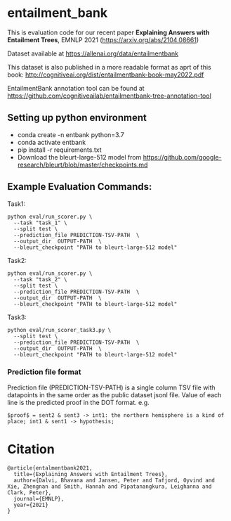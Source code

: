 # entailment_bank

This is evaluation code for our recent paper **Explaining Answers with Entailment Trees**, EMNLP 2021 (https://arxiv.org/abs/2104.08661) 

Dataset available at https://allenai.org/data/entailmentbank

This dataset is also published in a more readable format as aprt of this book: http://cognitiveai.org/dist/entailmentbank-book-may2022.pdf

EntailmentBank annotation tool can be found at https://github.com/cognitiveailab/entailmentbank-tree-annotation-tool

## Setting up python environment
* conda create -n entbank python=3.7
* conda activate entbank
* pip install -r requirements.txt
* Download the bleurt-large-512 model from https://github.com/google-research/bleurt/blob/master/checkpoints.md

## Example Evaluation Commands:

Task1:

```
python eval/run_scorer.py \
  --task "task_1" \
  --split test \
  --prediction_file PREDICTION-TSV-PATH  \
  --output_dir  OUTPUT-PATH  \
  --bleurt_checkpoint "PATH to bleurt-large-512 model"
```

Task2:
```
python eval/run_scorer.py \
  --task "task_2" \
  --split test \
  --prediction_file PREDICTION-TSV-PATH  \
  --output_dir  OUTPUT-PATH  \
  --bleurt_checkpoint "PATH to bleurt-large-512 model" 
```

Task3:
```
python eval/run_scorer_task3.py \
  --split test \
  --prediction_file PREDICTION-TSV-PATH  \
  --output_dir  OUTPUT-PATH  \
  --bleurt_checkpoint "PATH to bleurt-large-512 model" 
  ```

### Prediction file format ###
Prediction file (PREDICTION-TSV-PATH) is a single column TSV file with datapoints in the same order as the public dataset jsonl file. Value of each line is the predicted proof in the DOT format.
e.g.
```
$proof$ = sent2 & sent3 -> int1: the northern hemisphere is a kind of place; int1 & sent1 -> hypothesis;
```

# Citation
```
@article{entalmentbank2021,
  title={Explaining Answers with Entailment Trees},
  author={Dalvi, Bhavana and Jansen, Peter and Tafjord, Oyvind and Xie, Zhengnan and Smith, Hannah and Pipatanangkura, Leighanna and Clark, Peter},
  journal={EMNLP},
  year={2021}
}
```

